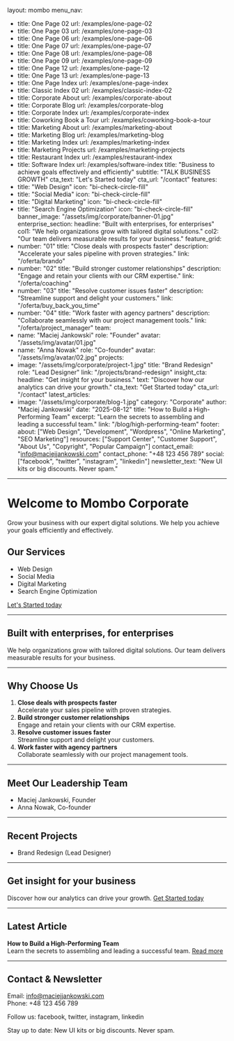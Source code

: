 layout: mombo
menu_nav:
  - title: One Page 02
    url: /examples/one-page-02
  - title: One Page 03
    url: /examples/one-page-03
  - title: One Page 06
    url: /examples/one-page-06
  - title: One Page 07
    url: /examples/one-page-07
  - title: One Page 08
    url: /examples/one-page-08
  - title: One Page 09
    url: /examples/one-page-09
  - title: One Page 12
    url: /examples/one-page-12
  - title: One Page 13
    url: /examples/one-page-13
  - title: One Page Index
    url: /examples/one-page-index
  - title: Classic Index 02
    url: /examples/classic-index-02
  - title: Corporate About
    url: /examples/corporate-about
  - title: Corporate Blog
    url: /examples/corporate-blog
  - title: Corporate Index
    url: /examples/corporate-index
  - title: Coworking Book a Tour
    url: /examples/coworking-book-a-tour
  - title: Marketing About
    url: /examples/marketing-about
  - title: Marketing Blog
    url: /examples/marketing-blog
  - title: Marketing Index
    url: /examples/marketing-index
  - title: Marketing Projects
    url: /examples/marketing-projects
  - title: Restaurant Index
    url: /examples/restaurant-index
  - title: Software Index
    url: /examples/software-index
title: "Business to achieve goals effectively and efficiently"
subtitle: "TALK BUSINESS GROWTH"
cta_text: "Let's Started today"
cta_url: "/contact"
features:
  - title: "Web Design"
    icon: "bi-check-circle-fill"
  - title: "Social Media"
    icon: "bi-check-circle-fill"
  - title: "Digital Marketing"
    icon: "bi-check-circle-fill"
  - title: "Search Engine Optimization"
    icon: "bi-check-circle-fill"
banner_image: "/assets/img/corporate/banner-01.jpg"
enterprise_section:
  headline: "Built with enterprises, for enterprises"
  col1: "We help organizations grow with tailored digital solutions."
  col2: "Our team delivers measurable results for your business."
feature_grid:
  - number: "01"
    title: "Close deals with prospects faster"
    description: "Accelerate your sales pipeline with proven strategies."
    link: "/oferta/brando"
  - number: "02"
    title: "Build stronger customer relationships"
    description: "Engage and retain your clients with our CRM expertise."
    link: "/oferta/coaching"
  - number: "03"
    title: "Resolve customer issues faster"
    description: "Streamline support and delight your customers."
    link: "/oferta/buy_back_you_time"
  - number: "04"
    title: "Work faster with agency partners"
    description: "Collaborate seamlessly with our project management tools."
    link: "/oferta/project_manager"
team:
  - name: "Maciej Jankowski"
    role: "Founder"
    avatar: "/assets/img/avatar/01.jpg"
  - name: "Anna Nowak"
    role: "Co-founder"
    avatar: "/assets/img/avatar/02.jpg"
projects:
  - image: "/assets/img/corporate/project-1.jpg"
    title: "Brand Redesign"
    role: "Lead Designer"
    link: "/projects/brand-redesign"
insight_cta:
  headline: "Get insight for your business."
  text: "Discover how our analytics can drive your growth."
  cta_text: "Get Started today"
  cta_url: "/contact"
latest_articles:
  - image: "/assets/img/corporate/blog-1.jpg"
    category: "Corporate"
    author: "Maciej Jankowski"
    date: "2025-08-12"
    title: "How to Build a High-Performing Team"
    excerpt: "Learn the secrets to assembling and leading a successful team."
    link: "/blog/high-performing-team"
footer:
  about: ["Web Design", "Development", "Wordpress", "Online Marketing", "SEO Marketing"]
  resources: ["Support Center", "Customer Support", "About Us", "Copyright", "Popular Campaign"]
  contact_email: "info@maciejjankowski.com"
  contact_phone: "+48 123 456 789"
  social: ["facebook", "twitter", "instagram", "linkedin"]
  newsletter_text: "New UI kits or big discounts. Never spam."
---

# Welcome to Mombo Corporate

Grow your business with our expert digital solutions. We help you achieve your goals efficiently and effectively.

## Our Services

- Web Design
- Social Media
- Digital Marketing
- Search Engine Optimization

[Let's Started today](/contact)

---

## Built with enterprises, for enterprises

We help organizations grow with tailored digital solutions. Our team delivers measurable results for your business.

---

## Why Choose Us

1. **Close deals with prospects faster**  
   Accelerate your sales pipeline with proven strategies.
2. **Build stronger customer relationships**  
   Engage and retain your clients with our CRM expertise.
3. **Resolve customer issues faster**  
   Streamline support and delight your customers.
4. **Work faster with agency partners**  
   Collaborate seamlessly with our project management tools.

---

## Meet Our Leadership Team

- Maciej Jankowski, Founder
- Anna Nowak, Co-founder

---

## Recent Projects

- Brand Redesign (Lead Designer)

---

## Get insight for your business

Discover how our analytics can drive your growth. [Get Started today](/contact)

---

## Latest Article

**How to Build a High-Performing Team**  
Learn the secrets to assembling and leading a successful team. [Read more](/blog/high-performing-team)

---

## Contact & Newsletter

Email: info@maciejjankowski.com  
Phone: +48 123 456 789

Follow us: facebook, twitter, instagram, linkedin

Stay up to date: New UI kits or big discounts. Never spam.

